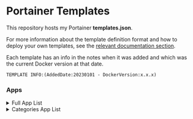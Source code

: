 # Portainer Templates

This repository hosts my Portainer **templates.json**.

For more information about the template definition format and how to deploy your own templates, see the [relevant documentation section](https://docs.portainer.io/advanced/app-templates).


Each template has an info in the notes when it was added and which was the current Docker version at that date.

    TEMPLATE INFO:(AddedDate:20230101 - DockerVersion:x.x.x)

### Apps

<details><summary>Full App List</summary>
<p>

- [AdGuard](https://adguard.com/en/adguard-home/overview.html)
- [Adminer](https://www.adminer.org/)
- [Authelia](https://www.authelia.com/)
- [Authentik](https://goauthentik.io/)
- [Bookstack](https://www.bookstackapp.com/)
- [CodeServer](https://coder.com/)
- [Dashy](https://dashy.to/)
- [DB-Backup](https://github.com/tiredofit/docker-db-backup)
- [Duplicati](https://www.duplicati.com/)
- [Elasticsearch](https://www.elastic.co/elasticsearch/)
- [Emby](https://emby.media/)
- [Gitea](https://gitea.io/)
- [Gitlab](https://about.gitlab.com/)
- [Grafana](https://grafana.com/)
- [Guacamole](https://guacamole.apache.org/)
- [Heimdall](https://heimdall.site/)
- [Homer](https://github.com/bastienwirtz/homer)
- [Jump](https://github.com/daledavies/jump)
- [Jellyfin](https://jellyfin.org/)
- [MariaDB](https://mariadb.org/)
- [Nextcloud](https://nextcloud.com/)
- [Nginx](https://nginx.org/)
- [NginxProxyManager](https://nginxproxymanager.com/)
- [pgAdmin](https://www.pgadmin.org/)
- [phpMyAdmin](https://www.phpmyadmin.net/)
- [Pi-Hole](https://pi-hole.net/)
- [Plex](https://www.plex.tv/)
- [Portainer](https://www.portainer.io/)
- [Portainer Template](https://docs.portainer.io/advanced/app-templates)
- [Postgres](https://www.postgresql.org/)
- [Prometheus](https://prometheus.io/)
- [Redis](https://redis.io/)
- [Remotely](https://github.com/immense/Remotely)
- [Roundcube](https://roundcube.net/)
- [SpeedtestTracker](https://github.com/henrywhitaker3/Speedtest-Tracker)
- [SpeedtestTracker2](https://github.com/alexjustesen/speedtest-tracker)
- [ThemePark](https://theme-park.dev/)
- [Traefik](https://traefik.io/traefik/)
- [TriliumNotes](https://github.com/zadam/trilium)
- [Teleport](https://goteleport.com/)
- [Vaultwarden](https://github.com/dani-garcia/vaultwarden)
- [Watchtower](https://containrrr.dev/watchtower/)
- [Warpgate](https://github.com/warp-tech/warpgate)
- [Wordpress](https://wordpress.org/)
- [Yacht](https://yacht.sh/)

</p>
</details>

<details><summary>Categories App List</summary>
<p>

<details><summary>Ad-Blocker</summary>
<p>

- [AdGuard](https://adguard.com/en/adguard-home/overview.html)
- [Pi-Hole](https://pi-hole.net/)

</p>
</details>

<details><summary>Authentication</summary>
<p>

- [Authelia](https://www.authelia.com/)
- [Authentik](https://goauthentik.io/)
- [Teleport](https://goteleport.com/)

</p>
</details>

<details><summary>Backup</summary>
<p>

- [DB-Backup](https://github.com/tiredofit/docker-db-backup)
- [Duplicati](https://www.duplicati.com/)

</p>
</details>

<details><summary>Blog</summary>
<p>

- [Wordpress](https://wordpress.org/)

</p>
</details>

<details><summary>Cloud</summary>
<p>

- [Nextcloud](https://nextcloud.com/)

</p>
</details>

<details><summary>Dashboard</summary>
<p>

- [Dashy](https://dashy.to/)
- [Heimdall](https://heimdall.site/)
- [Homer](https://github.com/bastienwirtz/homer)
- [Jump](https://github.com/daledavies/jump)

</p>
</details>

<details><summary>Database</summary>
<p>

- [Adminer](https://www.adminer.org/)
- [Elasticsearch](https://www.elastic.co/elasticsearch/)
- [MariaDB](https://mariadb.org/)
- [pgAdmin](https://www.pgadmin.org/)
- [phpMyAdmin](https://www.phpmyadmin.net/)
- [Postgres](https://www.postgresql.org/)
- [Redis](https://redis.io/)

</p>
</details>

<details><summary>Docker</summary>
<p>

- [Portainer](https://www.portainer.io/)
- [Portainer Template](https://docs.portainer.io/advanced/app-templates)
- [Watchtower](https://containrrr.dev/watchtower/)
- [Yacht](https://yacht.sh/)

</p>
</details>

<details><summary>Git</summary>
<p>

- [Gitea](https://gitea.io/)
- [Gitlab](https://about.gitlab.com/)

</p>
</details>

<details><summary>Media</summary>
<p>

- [Emby](https://emby.media/)
- [Jellyfin](https://jellyfin.org/)
- [Plex](https://www.plex.tv/)

</p>
</details>

<details><summary>Monitoring</summary>
<p>

- [Grafana](https://grafana.com/)
- [Prometheus](https://prometheus.io/)
- [SpeedtestTracker](https://github.com/henrywhitaker3/Speedtest-Tracker)
- [SpeedtestTracker2](https://github.com/alexjustesen/speedtest-tracker)

</p>
</details>

<details><summary>Other</summary>
<p>

- [ThemePark](https://theme-park.dev/)

</p>
</details>

<details><summary>Password</summary>
<p>

- [Vaultwarden](https://github.com/dani-garcia/vaultwarden)

</p>
</details>

<details><summary>Proxy</summary>
<p>

- [NginxProxyManager](https://nginxproxymanager.com/)
- [Traefik](https://traefik.io/traefik/)

</p>
</details>

<details><summary>Remote</summary>
<p>

- [Guacamole](https://guacamole.apache.org/)
- [Remotely](https://github.com/immense/Remotely)
- [Teleport](https://goteleport.com/)
- [Warpgate](https://github.com/warp-tech/warpgate)

</p>
</details>

<details><summary>Tools</summary>
<p>

- [CodeServer](https://coder.com/)
- [Roundcube](https://roundcube.net/)
- [TriliumNotes](https://github.com/zadam/trilium)

</p>
</details>

<details><summary>Webserver</summary>
<p>

- [Nginx](https://nginx.org/)

</p>
</details>

<details><summary>Wiki</summary>
<p>

- [Bookstack](https://www.bookstackapp.com/)

</p>
</details>

</p>
</details>